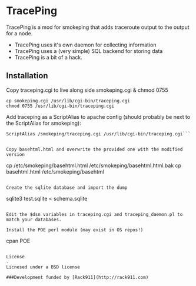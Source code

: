 TracePing
=========

TracePing is a mod for smokeping that adds traceroute output to the output for a node.

  - TracePing uses it's own daemon for collecting information
  - TracePing uses a (very simple) SQL backend for storing data
  - TracePing is a bit of a hack.

Installation
--------------

Copy traceping.cgi to live along side smokeping.cgi & chmod 0755

```
cp smokeping.cgi /usr/lib/cgi-bin/traceping.cgi
chmod 0755 /usr/lib/cgi-bin/traceping.cgi
```

Add traceping as a ScriptAlias to apache config (should probably be next to the ScriptAlias for smokeping):

```
ScriptAlias /smokeping/traceping.cgi /usr/lib/cgi-bin/traceping.cgi```


Copy basehtml.html and overwrite the provided one with the modified version

```
cp /etc/smokeping/basehtml.html /etc/smokeping/basehtml.html.bak
cp basehtml.html /etc/smokeping/basehtml
```

Create the sqlite database and import the dump

```
sqlite3 test.sqlite < schema.sqlite
```

Edit the $dsn variables in traceping.cgi and traceping_daemon.pl to match your databases.

Install the POE perl module (may exist in OS repos!)
```
cpan POE
```

License
-
Licnesed under a BSD license

###Development funded by [Rack911](http://rack911.com)